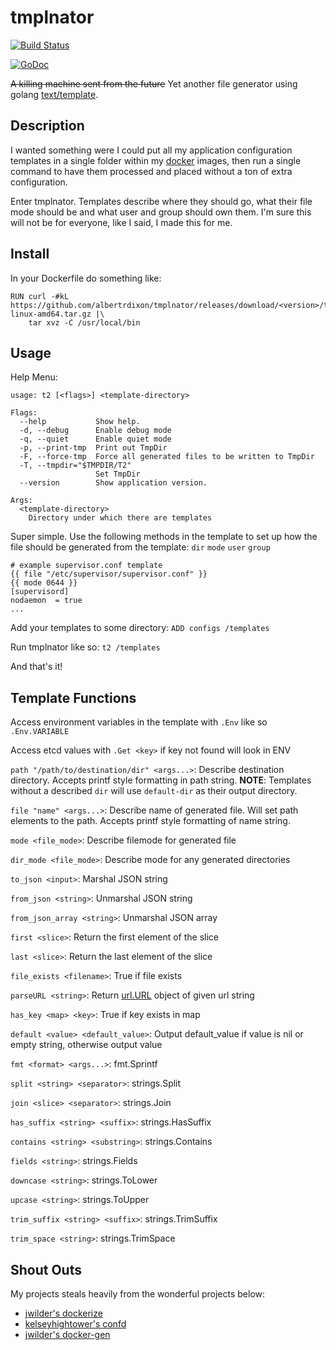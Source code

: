 # tmplnator

[![Build Status](https://travis-ci.org/albertrdixon/tmplnator.svg?branch=master)](https://travis-ci.org/albertrdixon/tmplnator)

[![GoDoc](https://godoc.org/github.com/albertrdixon/tmplnator?status.svg)](https://godoc.org/github.com/albertrdixon/tmplnator)

~~A killing machine sent from the future~~ 
Yet another file generator using golang [text/template](http://golang.org/pkg/text/template/).

## Description

I wanted something were I could put all my application configuration templates in a single folder within my [docker](https://www.docker.com/) images, then run a single command to have them processed and placed without a ton of extra configuration.

Enter tmplnator. Templates describe where they should go, what their file mode should be and what user and group should own them. I'm sure this will not be for everyone, like I said, I made this for me.

## Install

In your Dockerfile do something like:

```
RUN curl -#kL https://github.com/albertrdixon/tmplnator/releases/download/<version>/tnator-linux-amd64.tar.gz |\
    tar xvz -C /usr/local/bin
```

## Usage

Help Menu:

```
usage: t2 [<flags>] <template-directory>

Flags:
  --help           Show help.
  -d, --debug      Enable debug mode
  -q, --quiet      Enable quiet mode
  -p, --print-tmp  Print out TmpDir
  -F, --force-tmp  Force all generated files to be written to TmpDir
  -T, --tmpdir="$TMPDIR/T2"
                   Set TmpDir
  --version        Show application version.

Args:
  <template-directory>
    Directory under which there are templates
```

Super simple. Use the following methods in the template to set up how the file should be generated from the template: `dir` `mode` `user` `group`

```
# example supervisor.conf template
{{ file "/etc/supervisor/supervisor.conf" }}
{{ mode 0644 }}
[supervisord]
nodaemon  = true
...
```

Add your templates to some directory: `ADD configs /templates`

Run tmplnator like so: `t2 /templates`

And that's it!

## Template Functions

Access environment variables in the template with `.Env` like so `.Env.VARIABLE`

Access etcd values with `.Get <key>` if key not found will look in ENV

`path "/path/to/destination/dir" <args...>`: Describe destination directory. Accepts printf style formatting in path string. **NOTE**: Templates without a described `dir` will use `default-dir` as their output directory.

`file "name" <args...>`: Describe name of generated file. Will set path elements to the path. Accepts printf style formatting of name string.

`mode <file_mode>`: Describe filemode for generated file

`dir_mode <file_mode>`: Describe mode for any generated directories

`to_json <input>`: Marshal JSON string

`from_json <string>`: Unmarshal JSON string

`from_json_array <string>`: Unmarshal JSON array

`first <slice>`: Return the first element of the slice

`last <slice>`: Return the last element of the slice

`file_exists <filename>`: True if file exists

`parseURL <string>`: Return [url.URL](https://golang.org/pkg/net/url/#URL) object of given url string

`has_key <map> <key>`: True if key exists in map

`default <value> <default_value>`: Output default_value if value is nil or empty string, otherwise output value

`fmt <format> <args...>`: fmt.Sprintf

`split <string> <separator>`: strings.Split

`join <slice> <separator>`: strings.Join

`has_suffix <string> <suffix>`: strings.HasSuffix

`contains <string> <substring>`: strings.Contains

`fields <string>`: strings.Fields

`downcase <string>`: strings.ToLower

`upcase <string>`: strings.ToUpper

`trim_suffix <string> <suffix>`: strings.TrimSuffix

`trim_space <string>`: strings.TrimSpace

## Shout Outs

My projects steals heavily from the wonderful projects below:

* [jwilder's dockerize](https://github.com/jwilder/dockerize)
* [kelseyhightower's confd](https://github.com/kelseyhightower/confd)
* [jwilder's docker-gen](https://github.com/jwilder/docker-gen)
